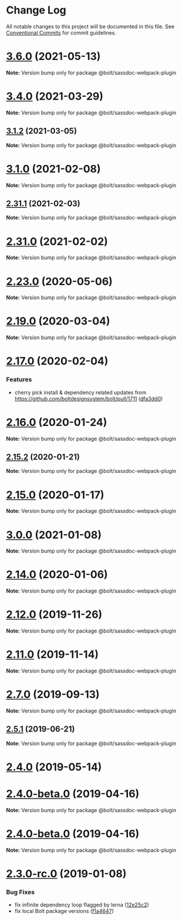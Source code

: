 # Change Log

All notable changes to this project will be documented in this file.
See [Conventional Commits](https://conventionalcommits.org) for commit guidelines.

# [3.6.0](https://github.com/boltdesignsystem/bolt/compare/v3.5.4...v3.6.0) (2021-05-13)

**Note:** Version bump only for package @bolt/sassdoc-webpack-plugin





# [3.4.0](https://github.com/boltdesignsystem/bolt/compare/v3.3.1...v3.4.0) (2021-03-29)

**Note:** Version bump only for package @bolt/sassdoc-webpack-plugin





## [3.1.2](https://github.com/boltdesignsystem/bolt/compare/v3.1.1...v3.1.2) (2021-03-05)

**Note:** Version bump only for package @bolt/sassdoc-webpack-plugin





# [3.1.0](https://github.com/boltdesignsystem/bolt/compare/v2.31.2...v3.1.0) (2021-02-08)

**Note:** Version bump only for package @bolt/sassdoc-webpack-plugin





## [2.31.1](https://github.com/boltdesignsystem/bolt/compare/v2.31.0...v2.31.1) (2021-02-03)

**Note:** Version bump only for package @bolt/sassdoc-webpack-plugin





# [2.31.0](https://github.com/boltdesignsystem/bolt/compare/v2.30.2...v2.31.0) (2021-02-02)

**Note:** Version bump only for package @bolt/sassdoc-webpack-plugin





# [2.23.0](https://github.com/boltdesignsystem/bolt/compare/v2.22.1...v2.23.0) (2020-05-06)

**Note:** Version bump only for package @bolt/sassdoc-webpack-plugin





# [2.19.0](https://github.com/boltdesignsystem/bolt/compare/v2.18.1...v2.19.0) (2020-03-04)

**Note:** Version bump only for package @bolt/sassdoc-webpack-plugin





# [2.17.0](https://github.com/boltdesignsystem/bolt/compare/v2.16.3...v2.17.0) (2020-02-04)


### Features

* cherry pick install & dependency related updates from https://github.com/boltdesignsystem/bolt/pull/1711 ([dfa3dd0](https://github.com/boltdesignsystem/bolt/commit/dfa3dd08d19a109736f64faef851e5516e3941e0))





# [2.16.0](https://github.com/boltdesignsystem/bolt/compare/v2.15.2...v2.16.0) (2020-01-24)

**Note:** Version bump only for package @bolt/sassdoc-webpack-plugin





## [2.15.2](https://github.com/boltdesignsystem/bolt/compare/v2.15.1...v2.15.2) (2020-01-21)

**Note:** Version bump only for package @bolt/sassdoc-webpack-plugin





# [2.15.0](https://github.com/boltdesignsystem/bolt/compare/v2.14.3...v2.15.0) (2020-01-17)

**Note:** Version bump only for package @bolt/sassdoc-webpack-plugin





# [3.0.0](https://github.com/boltdesignsystem/bolt/compare/v2.29.3...v3.0.0) (2021-01-08)

**Note:** Version bump only for package @bolt/sassdoc-webpack-plugin





# [2.14.0](https://github.com/boltdesignsystem/bolt/compare/v2.13.3...v2.14.0) (2020-01-06)

**Note:** Version bump only for package @bolt/sassdoc-webpack-plugin





# [2.12.0](https://github.com/boltdesignsystem/bolt/compare/v2.11.4...v2.12.0) (2019-11-26)

**Note:** Version bump only for package @bolt/sassdoc-webpack-plugin





# [2.11.0](https://github.com/bolt-design-system/bolt/compare/v2.10.0...v2.11.0) (2019-11-14)

**Note:** Version bump only for package @bolt/sassdoc-webpack-plugin





# [2.7.0](https://github.com/bolt-design-system/bolt/compare/v2.6.0...v2.7.0) (2019-09-13)

**Note:** Version bump only for package @bolt/sassdoc-webpack-plugin





## [2.5.1](https://github.com/bolt-design-system/bolt/compare/v2.5.0...v2.5.1) (2019-06-21)

**Note:** Version bump only for package @bolt/sassdoc-webpack-plugin





# [2.4.0](https://github.com/bolt-design-system/bolt/compare/v2.3.2...v2.4.0) (2019-05-14)



# [2.4.0-beta.0](https://github.com/bolt-design-system/bolt/compare/v2.2.2...v2.4.0-beta.0) (2019-04-16)

**Note:** Version bump only for package @bolt/sassdoc-webpack-plugin





# [2.4.0-beta.0](https://github.com/bolt-design-system/bolt/compare/v2.3.0...v2.4.0-beta.0) (2019-04-16)

**Note:** Version bump only for package @bolt/sassdoc-webpack-plugin





# [2.3.0-rc.0](https://github.com/bolt-design-system/bolt/compare/v2.2.2...v2.3.0-rc.0) (2019-01-08)


### Bug Fixes

* fix infinite dependency loop flagged by lerna ([12e25c2](https://github.com/bolt-design-system/bolt/commit/12e25c2))
* fix local Bolt package versions ([f1a4647](https://github.com/bolt-design-system/bolt/commit/f1a4647))
